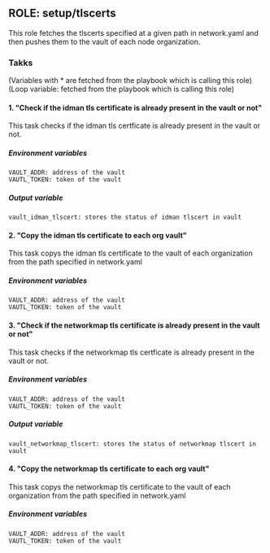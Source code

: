 ## ROLE: setup/tlscerts
This role fetches the tlscerts specified at a given path in network.yaml and then pushes them to the vault of each node organization.

### Takks
(Variables with * are fetched from the playbook which is calling this role)
(Loop variable: fetched from the playbook which is calling this role)
#### 1. "Check if the idman tls certificate is already present in the vault or not"
This task checks if the idman tls certficate is already present in the vault or not.
##### Environment variables

    VAULT_ADDR: address of the vault
    VAUTL_TOKEN: token of the vault

##### Output variable

    vault_idman_tlscert: stores the status of idman tlscert in vault

#### 2. "Copy the idman tls certificate to each org vault"
This task copys the idman tls certificate to the vault of each organization from the path specified in network.yaml
##### Environment variables

    VAULT_ADDR: address of the vault
    VAUTL_TOKEN: token of the vault

#### 3. "Check if the networkmap tls certificate is already present in the vault or not"
This task checks if the networkmap tls certficate is already present in the vault or not.
##### Environment variables

    VAULT_ADDR: address of the vault
    VAUTL_TOKEN: token of the vault

##### Output variable

    vault_networkmap_tlscert: stores the status of networkmap tlscert in vault

#### 4. "Copy the networkmap tls certificate to each org vault"
This task copys the networkmap tls certificate to the vault of each organization from the path specified in network.yaml
##### Environment variables

    VAULT_ADDR: address of the vault
    VAUTL_TOKEN: token of the vault
